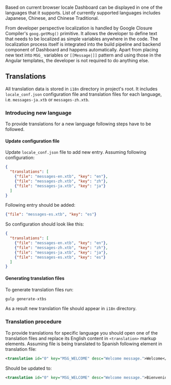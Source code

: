 Based on current browser locale Dashboard can be displayed in one of the languages that it supports. List of currently supported languages includes Japanese, Chinese, and Chinese Traditional.

From developer perspective localization is handled by Google Closure Compiler's `goog.getMsg()` primitive. It allows the developer to define text that needs to be localized as simple variables anywhere in the code. The localization process itself is integrated into the build pipeline and backend component of Dashboard and happens automatically. Apart from placing new text into `MSG_` variables or `[[Message|]]` pattern and using those in the Angular templates, the developer is not required to do anything else.

## Translations

All translation data is stored in `i18n` directory in project's root. It includes `locale_conf.json` configuration file and translation files for each language, i.e. `messages-ja.xtb` or `messages-zh.xtb`.

### Introducing new language

To provide translations for a new language following steps have to be followed.

#### Update configuration file

Update `locale_conf.json` file to add new entry. Assuming following configuration:

```json
{
  "translations": [
    {"file": "messages-en.xtb", "key": "en"},
    {"file": "messages-zh.xtb", "key": "zh"},
    {"file": "messages-ja.xtb", "key": "ja"}
  ]
}
```

Following entry should be added:


```json
{"file": "messages-es.xtb", "key": "es"}
```

So configuration should look like this:

```json
{
  "translations": [
    {"file": "messages-en.xtb", "key": "en"},
    {"file": "messages-zh.xtb", "key": "zh"},
    {"file": "messages-ja.xtb", "key": "ja"},
    {"file": "messages-es.xtb", "key": "es"}
  ]
}
```

#### Generating translation files

To generate translation files run:

```sh
gulp generate-xtbs
```

As a result new translation file should appear in `i18n` directory.

### Translation procedure

To provide translations for specific language you should open one of the translation files and replace its English content in `<translation>` markup elements. Assuming file is being translated to Spanish following element in translation file:

```xml
<translation id="0" key="MSG_WELCOME" desc="Welcome message.">Welcome</translation>
```

Should be updated to:

```xml
<translation id="0" key="MSG_WELCOME" desc="Welcome message.">Bienvenido</translation>
```